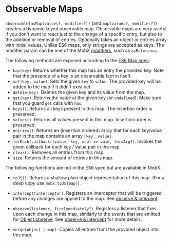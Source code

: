 # Observable Maps

`observable(asMap(values?, modifier?))` (and `map(values?, modifier?)`) creates a dynamic keyed observable map.
Observable maps are very useful if you don't want to react just to the change of a specific entry, but also to the addition or removal of entries.
Optionally takes an object or entries array with initial values.
Unlike ES6 maps, only strings are accepted as keys.
The modifier param can be one of the MobX [modifiers](modifiers.md), such as `asReference`.

The following methods are exposed according to the [ES6 Map spec](https://developer.mozilla.org/en-US/docs/Web/JavaScript/Reference/Global_Objects/Map):

* `has(key)` Returns whether this map has an entry the provided key. Note that the presence of a key is an observable fact in itself.
* `set(key, value)`. Sets the given `key` to `value`. The provided key will be added to the map if it didn't exist yet.
* `delete(key)`. Deletes the given key and its value from the map.
* `get(key)`. Returns the value at the given key (or `undefined`). Make sure that you guard `get` calls with `has`.
* `keys()`. Returns all keys present in this map. The insertion order is preserved.
* `values()`. Returns all values present in this map. Insertion order is preserved.
* `entries()`. Returns an (insertion ordered) array that for each key/value pair in the map contains an array `[key, value]`.
* `forEach(callback:(value, key, map) => void, thisArg?)`. Invokes the given callback for each key / value pair in the map.
* `clear()`. Removes all entries from this map.
* `size`. Returns the amount of entries in this map.

The following functions are not in the ES6 spec but are available in MobX:
* `toJS()`. Returns a shallow plain object representation of this map. (For a deep copy use `mobx.toJS(map)`).

* `intercept(interceptor)`. Registers an interceptor that will be triggered before any changes are applied to the map. See [observe & intercept](observe.md). 
* `observe(listener, fireImmediately?)`. Registers a listener that fires upon each change in this map, similarly to the events that are emitted for [Object.observe](https://developer.mozilla.org/en-US/docs/Web/JavaScript/Reference/Global_Objects/Object/observe). See [observe & intercept](observe.md) for more details.
* `merge(object | map)`. Copies all entries from the provided object into this map.
